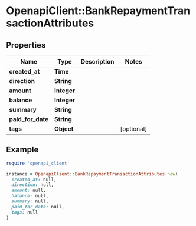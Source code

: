 # OpenapiClient::BankRepaymentTransactionAttributes

## Properties

| Name | Type | Description | Notes |
| ---- | ---- | ----------- | ----- |
| **created_at** | **Time** |  |  |
| **direction** | **String** |  |  |
| **amount** | **Integer** |  |  |
| **balance** | **Integer** |  |  |
| **summary** | **String** |  |  |
| **paid_for_date** | **String** |  |  |
| **tags** | **Object** |  | [optional] |

## Example

```ruby
require 'openapi_client'

instance = OpenapiClient::BankRepaymentTransactionAttributes.new(
  created_at: null,
  direction: null,
  amount: null,
  balance: null,
  summary: null,
  paid_for_date: null,
  tags: null
)
```

